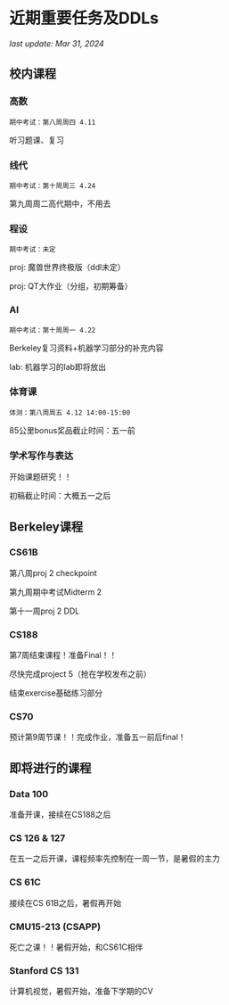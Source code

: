 # 近期重要任务及DDLs
*last update: Mar 31, 2024*

## 校内课程
### 高数
`期中考试：第八周周四 4.11`

听习题课、复习

### 线代
`期中考试：第十周周三 4.24`

第九周周二高代期中，不用去

### 程设
`期中考试：未定`

proj: 魔兽世界终极版（ddl未定）

proj: QT大作业（分组，初期筹备）

### AI
`期中考试：第十周周一 4.22`

Berkeley复习资料+机器学习部分的补充内容

lab: 机器学习的lab即将放出

### 体育课
`体测：第八周周五 4.12 14:00-15:00`

85公里bonus奖品截止时间：五一前

### 学术写作与表达
开始课题研究！！

初稿截止时间：大概五一之后

## Berkeley课程
### CS61B
第八周proj 2 checkpoint

第九周期中考试Midterm 2

第十一周proj 2 DDL

### CS188
第7周结束课程！准备Final！！

尽快完成project 5（抢在学校发布之前）

结束exercise基础练习部分

### CS70
预计第9周节课！！完成作业，准备五一前后final！

## 即将进行的课程

### Data 100
准备开课，接续在CS188之后

### CS 126 & 127
在五一之后开课，课程频率先控制在一周一节，是暑假的主力

### CS 61C
接续在CS 61B之后，暑假再开始

### CMU15-213 (CSAPP)
死亡之课！！暑假开始，和CS61C相伴

### Stanford CS 131
计算机视觉，暑假开始，准备下学期的CV
